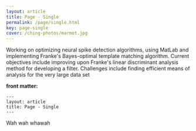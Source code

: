```yaml
---
layout: article
title: Page - Single
permalink: /page/single.html
key: page-single
cover: /ching-photos/marmot.jpg
---
```


Working on optimizing neural spike detection algorithms, using MatLab and implementing Franke's Bayes-optimal template matching algorithm. Current objectives include improving upon Franke's linear discriminant analysis method for developing a filter. Challenges include finding efficient means of analysis for the very large data set

<!--more-->

**front matter:**

    ---
    layout: article
    title: Page - Single
    ---

Wah wah whawah
